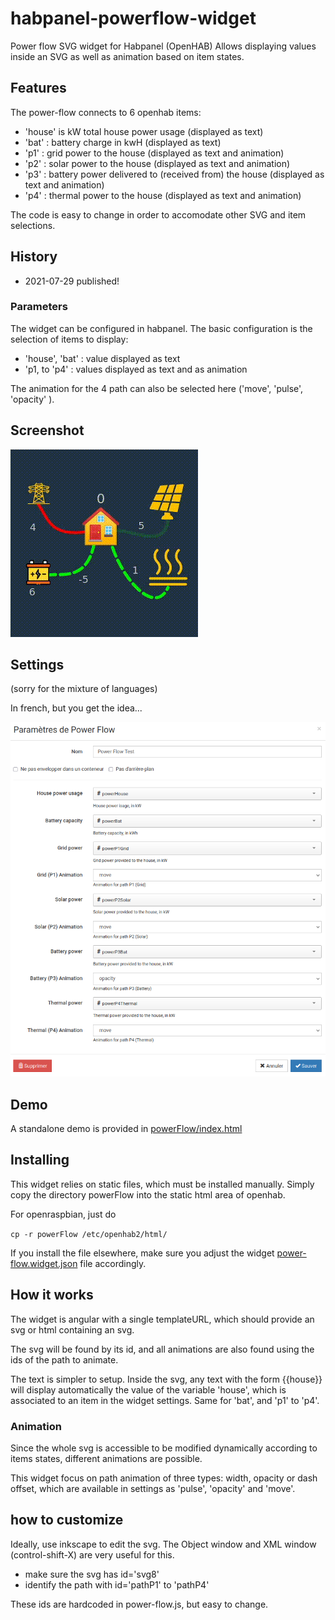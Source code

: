 # habpanel-powerflow-widget

Power flow SVG widget for Habpanel (OpenHAB)
Allows displaying values inside an SVG as well as animation based on item states.

## Features

The power-flow connects to 6 openhab items:
- 'house' is kW total house power usage (displayed as text)
- 'bat' : battery charge in kwH (displayed as text)
- 'p1' : grid power to the house (displayed as text and animation)
- 'p2' : solar power to the house (displayed as text and animation)
- 'p3' : battery power delivered to (received from) the house (displayed as text and animation)
- 'p4' : thermal power to the house (displayed as text and animation)

The code is easy to change in order to accomodate other SVG and item selections.

## History

- 2021-07-29 published!

### Parameters

The widget can be configured in habpanel.
The basic configuration is the selection of items to display:

- 'house', 'bat' : value displayed as text
- 'p1, to 'p4' : values displayed as text and as animation

The animation for the 4 path can also be selected here ('move', 'pulse', 'opacity' ).

## Screenshot

![screenshot](img/power-flow-anim.gif)

## Settings

(sorry for the mixture of languages)

In french, but you get the idea...

![settings](img/power-flow-settings.png)

## Demo

A standalone demo is provided in [powerFlow/index.html](powerFlow/index.html)

## Installing

This widget relies on static files, which must be installed manually.
Simply copy the directory powerFlow into the static html area of openhab.

For openraspbian, just do

`cp -r powerFlow /etc/openhab2/html/`

If you install the file elsewhere, make sure you adjust the widget [power-flow.widget.json](power-flow.widget.json) file accordingly.

## How it works

The widget is angular with a single templateURL, which should provide an svg or html containing an svg.

The svg will be found by its id, and all animations are also found using the ids of the path to animate.

The text is simpler to setup. Inside the svg, any text with the form {{house}} will display automatically the
value of the variable 'house', which is associated to an item in the widget settings. Same for 'bat', and 'p1' to 'p4'.

### Animation

Since the whole svg is accessible to be modified dynamically according to items states, different animations are possible.

This widget focus on path animation of three types: width, opacity or dash offset, which are available in settings as 'pulse', 'opacity' and 'move'.

## how to customize

Ideally, use inkscape to edit the svg. The Object window and XML window (control-shift-X) are very useful for this.

* make sure the svg has id='svg8'
* identify the path with id='pathP1' to 'pathP4'

These ids are hardcoded in power-flow.js, but easy to change.



